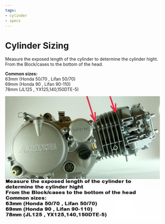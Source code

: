 ```yaml
---
tags:
- cylinder
- specs
---
```


# Cylinder Sizing

Measure the exposed length of the cylinder to determine the cylinder hight.
From the Block/cases to the bottom of the head.

**Common sizes:**   
63mm (Honda 50/70 , Lifan 50/70)   
69mm (Honda 90 , Lifan 90-110)   
78mm (JL125 , YX125,140,150DTE-5)

![Cylinder Image](../../static/img/PIRANHA150ccPITBIKEENGIN_1.jpg)
